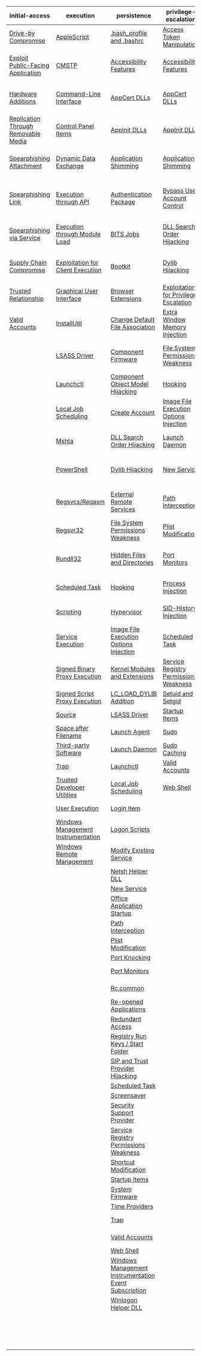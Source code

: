 | initial-access | execution | persistence | privilege-escalation | defense-evasion | credential-access | discovery | lateral-movement | collection | exfiltration | command-and-control |
|-----|-----|-----|-----|-----|-----|-----|-----|-----|-----|-----|
| [Drive-by Compromise](https://github.com/redcanaryco/atomic-red-team/new/master/atomics/T1189?T1189.md) | [AppleScript](https://github.com/redcanaryco/atomic-red-team/new/master/atomics/T1155?T1155.md) | [.bash_profile and .bashrc](https://github.com/redcanaryco/atomic-red-team/new/master/atomics/T1156?T1156.md) | [Access Token Manipulation](https://github.com/redcanaryco/atomic-red-team/new/master/atomics/T1134?T1134.md) | [Access Token Manipulation](https://github.com/redcanaryco/atomic-red-team/new/master/atomics/T1134?T1134.md) | [Account Manipulation](https://github.com/redcanaryco/atomic-red-team/new/master/atomics/T1098?T1098.md) | [Account Discovery](https://github.com/redcanaryco/atomic-red-team/new/master/atomics/T1087?T1087.md) | [AppleScript](https://github.com/redcanaryco/atomic-red-team/new/master/atomics/T1155?T1155.md) | [Audio Capture](https://github.com/redcanaryco/atomic-red-team/new/master/atomics/T1123?T1123.md) | [Automated Exfiltration](https://github.com/redcanaryco/atomic-red-team/new/master/atomics/T1020?T1020.md) | [Commonly Used Port](https://github.com/redcanaryco/atomic-red-team/new/master/atomics/T1043?T1043.md) |
| [Exploit Public-Facing Application](https://github.com/redcanaryco/atomic-red-team/new/master/atomics/T1190?T1190.md) | [CMSTP](https://github.com/redcanaryco/atomic-red-team/new/master/atomics/T1191?T1191.md) | [Accessibility Features](https://github.com/redcanaryco/atomic-red-team/new/master/atomics/T1015?T1015.md) | [Accessibility Features](https://github.com/redcanaryco/atomic-red-team/new/master/atomics/T1015?T1015.md) | [BITS Jobs](https://github.com/redcanaryco/atomic-red-team/new/master/atomics/T1197?T1197.md) | [Bash History](https://github.com/redcanaryco/atomic-red-team/new/master/atomics/T1139?T1139.md) | [Application Window Discovery](https://github.com/redcanaryco/atomic-red-team/new/master/atomics/T1010?T1010.md) | [Application Deployment Software](https://github.com/redcanaryco/atomic-red-team/new/master/atomics/T1017?T1017.md) | [Automated Collection](https://github.com/redcanaryco/atomic-red-team/new/master/atomics/T1119?T1119.md) | [Data Compressed](https://github.com/redcanaryco/atomic-red-team/new/master/atomics/T1002?T1002.md) | [Communication Through Removable Media](https://github.com/redcanaryco/atomic-red-team/new/master/atomics/T1092?T1092.md) |
| [Hardware Additions](https://github.com/redcanaryco/atomic-red-team/new/master/atomics/T1200?T1200.md) | [Command-Line Interface](https://github.com/redcanaryco/atomic-red-team/new/master/atomics/T1059?T1059.md) | [AppCert DLLs](https://github.com/redcanaryco/atomic-red-team/new/master/atomics/T1182?T1182.md) | [AppCert DLLs](https://github.com/redcanaryco/atomic-red-team/new/master/atomics/T1182?T1182.md) | [Binary Padding](https://github.com/redcanaryco/atomic-red-team/new/master/atomics/T1009?T1009.md) | [Brute Force](https://github.com/redcanaryco/atomic-red-team/new/master/atomics/T1110?T1110.md) | [Browser Bookmark Discovery](https://github.com/redcanaryco/atomic-red-team/new/master/atomics/T1217?T1217.md) | [Distributed Component Object Model](https://github.com/redcanaryco/atomic-red-team/new/master/atomics/T1175?T1175.md) | [Clipboard Data](https://github.com/redcanaryco/atomic-red-team/new/master/atomics/T1115?T1115.md) | [Data Encrypted](https://github.com/redcanaryco/atomic-red-team/new/master/atomics/T1022?T1022.md) | [Connection Proxy](https://github.com/redcanaryco/atomic-red-team/new/master/atomics/T1090?T1090.md) |
| [Replication Through Removable Media](https://github.com/redcanaryco/atomic-red-team/new/master/atomics/T1091?T1091.md) | [Control Panel Items](https://github.com/redcanaryco/atomic-red-team/new/master/atomics/T1196?T1196.md) | [AppInit DLLs](https://github.com/redcanaryco/atomic-red-team/new/master/atomics/T1103?T1103.md) | [AppInit DLLs](https://github.com/redcanaryco/atomic-red-team/new/master/atomics/T1103?T1103.md) | [Bypass User Account Control](https://github.com/redcanaryco/atomic-red-team/new/master/atomics/T1088?T1088.md) | [Credential Dumping](https://github.com/redcanaryco/atomic-red-team/new/master/atomics/T1003?T1003.md) | [File and Directory Discovery](https://github.com/redcanaryco/atomic-red-team/new/master/atomics/T1083?T1083.md) | [Exploitation of Remote Services](https://github.com/redcanaryco/atomic-red-team/new/master/atomics/T1210?T1210.md) | [Data Staged](https://github.com/redcanaryco/atomic-red-team/new/master/atomics/T1074?T1074.md) | [Data Transfer Size Limits](https://github.com/redcanaryco/atomic-red-team/new/master/atomics/T1030?T1030.md) | [Custom Command and Control Protocol](https://github.com/redcanaryco/atomic-red-team/new/master/atomics/T1094?T1094.md) |
| [Spearphishing Attachment](https://github.com/redcanaryco/atomic-red-team/new/master/atomics/T1193?T1193.md) | [Dynamic Data Exchange](https://github.com/redcanaryco/atomic-red-team/new/master/atomics/T1173?T1173.md) | [Application Shimming](https://github.com/redcanaryco/atomic-red-team/new/master/atomics/T1138?T1138.md) | [Application Shimming](https://github.com/redcanaryco/atomic-red-team/new/master/atomics/T1138?T1138.md) | [CMSTP](https://github.com/redcanaryco/atomic-red-team/new/master/atomics/T1191?T1191.md) | [Credentials in Files](https://github.com/redcanaryco/atomic-red-team/new/master/atomics/T1081?T1081.md) | [Network Service Scanning](https://github.com/redcanaryco/atomic-red-team/new/master/atomics/T1046?T1046.md) | [Logon Scripts](https://github.com/redcanaryco/atomic-red-team/new/master/atomics/T1037?T1037.md) | [Data from Information Repositories](https://github.com/redcanaryco/atomic-red-team/new/master/atomics/T1213?T1213.md) | [Exfiltration Over Alternative Protocol](https://github.com/redcanaryco/atomic-red-team/new/master/atomics/T1048?T1048.md) | [Custom Cryptographic Protocol](https://github.com/redcanaryco/atomic-red-team/new/master/atomics/T1024?T1024.md) |
| [Spearphishing Link](https://github.com/redcanaryco/atomic-red-team/new/master/atomics/T1192?T1192.md) | [Execution through API](https://github.com/redcanaryco/atomic-red-team/new/master/atomics/T1106?T1106.md) | [Authentication Package](https://github.com/redcanaryco/atomic-red-team/new/master/atomics/T1131?T1131.md) | [Bypass User Account Control](https://github.com/redcanaryco/atomic-red-team/new/master/atomics/T1088?T1088.md) | [Clear Command History](https://github.com/redcanaryco/atomic-red-team/new/master/atomics/T1146?T1146.md) | [Credentials in Registry](https://github.com/redcanaryco/atomic-red-team/new/master/atomics/T1214?T1214.md) | [Network Share Discovery](https://github.com/redcanaryco/atomic-red-team/new/master/atomics/T1135?T1135.md) | [Pass the Hash](https://github.com/redcanaryco/atomic-red-team/new/master/atomics/T1075?T1075.md) | [Data from Local System](https://github.com/redcanaryco/atomic-red-team/new/master/atomics/T1005?T1005.md) | [Exfiltration Over Command and Control Channel](https://github.com/redcanaryco/atomic-red-team/new/master/atomics/T1041?T1041.md) | [Data Encoding](https://github.com/redcanaryco/atomic-red-team/new/master/atomics/T1132?T1132.md) |
| [Spearphishing via Service](https://github.com/redcanaryco/atomic-red-team/new/master/atomics/T1194?T1194.md) | [Execution through Module Load](https://github.com/redcanaryco/atomic-red-team/new/master/atomics/T1129?T1129.md) | [BITS Jobs](https://github.com/redcanaryco/atomic-red-team/new/master/atomics/T1197?T1197.md) | [DLL Search Order Hijacking](https://github.com/redcanaryco/atomic-red-team/new/master/atomics/T1038?T1038.md) | [Code Signing](https://github.com/redcanaryco/atomic-red-team/new/master/atomics/T1116?T1116.md) | [Exploitation for Credential Access](https://github.com/redcanaryco/atomic-red-team/new/master/atomics/T1212?T1212.md) | [Password Policy Discovery](https://github.com/redcanaryco/atomic-red-team/new/master/atomics/T1201?T1201.md) | [Pass the Ticket](https://github.com/redcanaryco/atomic-red-team/new/master/atomics/T1097?T1097.md) | [Data from Network Shared Drive](https://github.com/redcanaryco/atomic-red-team/new/master/atomics/T1039?T1039.md) | [Exfiltration Over Other Network Medium](https://github.com/redcanaryco/atomic-red-team/new/master/atomics/T1011?T1011.md) | [Data Obfuscation](https://github.com/redcanaryco/atomic-red-team/new/master/atomics/T1001?T1001.md) |
| [Supply Chain Compromise](https://github.com/redcanaryco/atomic-red-team/new/master/atomics/T1195?T1195.md) | [Exploitation for Client Execution](https://github.com/redcanaryco/atomic-red-team/new/master/atomics/T1203?T1203.md) | [Bootkit](https://github.com/redcanaryco/atomic-red-team/new/master/atomics/T1067?T1067.md) | [Dylib Hijacking](https://github.com/redcanaryco/atomic-red-team/new/master/atomics/T1157?T1157.md) | [Component Firmware](https://github.com/redcanaryco/atomic-red-team/new/master/atomics/T1109?T1109.md) | [Forced Authentication](https://github.com/redcanaryco/atomic-red-team/new/master/atomics/T1187?T1187.md) | [Peripheral Device Discovery](https://github.com/redcanaryco/atomic-red-team/new/master/atomics/T1120?T1120.md) | [Remote Desktop Protocol](https://github.com/redcanaryco/atomic-red-team/new/master/atomics/T1076?T1076.md) | [Data from Removable Media](https://github.com/redcanaryco/atomic-red-team/new/master/atomics/T1025?T1025.md) | [Exfiltration Over Physical Medium](https://github.com/redcanaryco/atomic-red-team/new/master/atomics/T1052?T1052.md) | [Domain Fronting](https://github.com/redcanaryco/atomic-red-team/new/master/atomics/T1172?T1172.md) |
| [Trusted Relationship](https://github.com/redcanaryco/atomic-red-team/new/master/atomics/T1199?T1199.md) | [Graphical User Interface](https://github.com/redcanaryco/atomic-red-team/new/master/atomics/T1061?T1061.md) | [Browser Extensions](https://github.com/redcanaryco/atomic-red-team/new/master/atomics/T1176?T1176.md) | [Exploitation for Privilege Escalation](https://github.com/redcanaryco/atomic-red-team/new/master/atomics/T1068?T1068.md) | [Component Object Model Hijacking](https://github.com/redcanaryco/atomic-red-team/new/master/atomics/T1122?T1122.md) | [Hooking](https://github.com/redcanaryco/atomic-red-team/new/master/atomics/T1179?T1179.md) | [Permission Groups Discovery](https://github.com/redcanaryco/atomic-red-team/new/master/atomics/T1069?T1069.md) | [Remote File Copy](https://github.com/redcanaryco/atomic-red-team/new/master/atomics/T1105?T1105.md) | [Email Collection](https://github.com/redcanaryco/atomic-red-team/new/master/atomics/T1114?T1114.md) | [Scheduled Transfer](https://github.com/redcanaryco/atomic-red-team/new/master/atomics/T1029?T1029.md) | [Fallback Channels](https://github.com/redcanaryco/atomic-red-team/new/master/atomics/T1008?T1008.md) |
| [Valid Accounts](https://github.com/redcanaryco/atomic-red-team/new/master/atomics/T1078?T1078.md) | [InstallUtil](https://github.com/redcanaryco/atomic-red-team/new/master/atomics/T1118?T1118.md) | [Change Default File Association](https://github.com/redcanaryco/atomic-red-team/new/master/atomics/T1042?T1042.md) | [Extra Window Memory Injection](https://github.com/redcanaryco/atomic-red-team/new/master/atomics/T1181?T1181.md) | [Control Panel Items](https://github.com/redcanaryco/atomic-red-team/new/master/atomics/T1196?T1196.md) | [Input Capture](https://github.com/redcanaryco/atomic-red-team/new/master/atomics/T1056?T1056.md) | [Process Discovery](https://github.com/redcanaryco/atomic-red-team/new/master/atomics/T1057?T1057.md) | [Remote Services](https://github.com/redcanaryco/atomic-red-team/new/master/atomics/T1021?T1021.md) | [Input Capture](https://github.com/redcanaryco/atomic-red-team/new/master/atomics/T1056?T1056.md) |  | [Multi-Stage Channels](https://github.com/redcanaryco/atomic-red-team/new/master/atomics/T1104?T1104.md) |
|  | [LSASS Driver](https://github.com/redcanaryco/atomic-red-team/new/master/atomics/T1177?T1177.md) | [Component Firmware](https://github.com/redcanaryco/atomic-red-team/new/master/atomics/T1109?T1109.md) | [File System Permissions Weakness](https://github.com/redcanaryco/atomic-red-team/new/master/atomics/T1044?T1044.md) | [DCShadow](https://github.com/redcanaryco/atomic-red-team/new/master/atomics/T1207?T1207.md) | [Input Prompt](https://github.com/redcanaryco/atomic-red-team/new/master/atomics/T1141?T1141.md) | [Query Registry](https://github.com/redcanaryco/atomic-red-team/new/master/atomics/T1012?T1012.md) | [Replication Through Removable Media](https://github.com/redcanaryco/atomic-red-team/new/master/atomics/T1091?T1091.md) | [Man in the Browser](https://github.com/redcanaryco/atomic-red-team/new/master/atomics/T1185?T1185.md) |  | [Multi-hop Proxy](https://github.com/redcanaryco/atomic-red-team/new/master/atomics/T1188?T1188.md) |
|  | [Launchctl](https://github.com/redcanaryco/atomic-red-team/new/master/atomics/T1152?T1152.md) | [Component Object Model Hijacking](https://github.com/redcanaryco/atomic-red-team/new/master/atomics/T1122?T1122.md) | [Hooking](https://github.com/redcanaryco/atomic-red-team/new/master/atomics/T1179?T1179.md) | [DLL Search Order Hijacking](https://github.com/redcanaryco/atomic-red-team/new/master/atomics/T1038?T1038.md) | [Kerberoasting](https://github.com/redcanaryco/atomic-red-team/new/master/atomics/T1208?T1208.md) | [Remote System Discovery](https://github.com/redcanaryco/atomic-red-team/new/master/atomics/T1018?T1018.md) | [SSH Hijacking](https://github.com/redcanaryco/atomic-red-team/new/master/atomics/T1184?T1184.md) | [Screen Capture](https://github.com/redcanaryco/atomic-red-team/new/master/atomics/T1113?T1113.md) |  | [Multiband Communication](https://github.com/redcanaryco/atomic-red-team/new/master/atomics/T1026?T1026.md) |
|  | [Local Job Scheduling](https://github.com/redcanaryco/atomic-red-team/new/master/atomics/T1168?T1168.md) | [Create Account](https://github.com/redcanaryco/atomic-red-team/new/master/atomics/T1136?T1136.md) | [Image File Execution Options Injection](https://github.com/redcanaryco/atomic-red-team/new/master/atomics/T1183?T1183.md) | [DLL Side-Loading](https://github.com/redcanaryco/atomic-red-team/new/master/atomics/T1073?T1073.md) | [Keychain](https://github.com/redcanaryco/atomic-red-team/new/master/atomics/T1142?T1142.md) | [Security Software Discovery](https://github.com/redcanaryco/atomic-red-team/new/master/atomics/T1063?T1063.md) | [Shared Webroot](https://github.com/redcanaryco/atomic-red-team/new/master/atomics/T1051?T1051.md) | [Video Capture](https://github.com/redcanaryco/atomic-red-team/new/master/atomics/T1125?T1125.md) |  | [Multilayer Encryption](https://github.com/redcanaryco/atomic-red-team/new/master/atomics/T1079?T1079.md) |
|  | [Mshta](https://github.com/redcanaryco/atomic-red-team/new/master/atomics/T1170?T1170.md) | [DLL Search Order Hijacking](https://github.com/redcanaryco/atomic-red-team/new/master/atomics/T1038?T1038.md) | [Launch Daemon](https://github.com/redcanaryco/atomic-red-team/new/master/atomics/T1160?T1160.md) | [Deobfuscate/Decode Files or Information](https://github.com/redcanaryco/atomic-red-team/new/master/atomics/T1140?T1140.md) | [LLMNR/NBT-NS Poisoning](https://github.com/redcanaryco/atomic-red-team/new/master/atomics/T1171?T1171.md) | [System Information Discovery](https://github.com/redcanaryco/atomic-red-team/new/master/atomics/T1082?T1082.md) | [Taint Shared Content](https://github.com/redcanaryco/atomic-red-team/new/master/atomics/T1080?T1080.md) |  |  | [Port Knocking](https://github.com/redcanaryco/atomic-red-team/new/master/atomics/T1205?T1205.md) |
|  | [PowerShell](https://github.com/redcanaryco/atomic-red-team/new/master/atomics/T1086?T1086.md) | [Dylib Hijacking](https://github.com/redcanaryco/atomic-red-team/new/master/atomics/T1157?T1157.md) | [New Service](https://github.com/redcanaryco/atomic-red-team/new/master/atomics/T1050?T1050.md) | [Disabling Security Tools](https://github.com/redcanaryco/atomic-red-team/new/master/atomics/T1089?T1089.md) | [Network Sniffing](https://github.com/redcanaryco/atomic-red-team/new/master/atomics/T1040?T1040.md) | [System Network Configuration Discovery](https://github.com/redcanaryco/atomic-red-team/new/master/atomics/T1016?T1016.md) | [Third-party Software](https://github.com/redcanaryco/atomic-red-team/new/master/atomics/T1072?T1072.md) |  |  | [Remote Access Tools](https://github.com/redcanaryco/atomic-red-team/new/master/atomics/T1219?T1219.md) |
|  | [Regsvcs/Regasm](https://github.com/redcanaryco/atomic-red-team/new/master/atomics/T1121?T1121.md) | [External Remote Services](https://github.com/redcanaryco/atomic-red-team/new/master/atomics/T1133?T1133.md) | [Path Interception](https://github.com/redcanaryco/atomic-red-team/new/master/atomics/T1034?T1034.md) | [Exploitation for Defense Evasion](https://github.com/redcanaryco/atomic-red-team/new/master/atomics/T1211?T1211.md) | [Password Filter DLL](https://github.com/redcanaryco/atomic-red-team/new/master/atomics/T1174?T1174.md) | [System Network Connections Discovery](https://github.com/redcanaryco/atomic-red-team/new/master/atomics/T1049?T1049.md) | [Windows Admin Shares](https://github.com/redcanaryco/atomic-red-team/new/master/atomics/T1077?T1077.md) |  |  | [Remote File Copy](https://github.com/redcanaryco/atomic-red-team/new/master/atomics/T1105?T1105.md) |
|  | [Regsvr32](https://github.com/redcanaryco/atomic-red-team/new/master/atomics/T1117?T1117.md) | [File System Permissions Weakness](https://github.com/redcanaryco/atomic-red-team/new/master/atomics/T1044?T1044.md) | [Plist Modification](https://github.com/redcanaryco/atomic-red-team/new/master/atomics/T1150?T1150.md) | [Extra Window Memory Injection](https://github.com/redcanaryco/atomic-red-team/new/master/atomics/T1181?T1181.md) | [Private Keys](https://github.com/redcanaryco/atomic-red-team/new/master/atomics/T1145?T1145.md) | [System Owner/User Discovery](https://github.com/redcanaryco/atomic-red-team/new/master/atomics/T1033?T1033.md) | [Windows Remote Management](https://github.com/redcanaryco/atomic-red-team/new/master/atomics/T1028?T1028.md) |  |  | [Standard Application Layer Protocol](https://github.com/redcanaryco/atomic-red-team/new/master/atomics/T1071?T1071.md) |
|  | [Rundll32](https://github.com/redcanaryco/atomic-red-team/new/master/atomics/T1085?T1085.md) | [Hidden Files and Directories](https://github.com/redcanaryco/atomic-red-team/new/master/atomics/T1158?T1158.md) | [Port Monitors](https://github.com/redcanaryco/atomic-red-team/new/master/atomics/T1013?T1013.md) | [File Deletion](https://github.com/redcanaryco/atomic-red-team/new/master/atomics/T1107?T1107.md) | [Replication Through Removable Media](https://github.com/redcanaryco/atomic-red-team/new/master/atomics/T1091?T1091.md) | [System Service Discovery](https://github.com/redcanaryco/atomic-red-team/new/master/atomics/T1007?T1007.md) |  |  |  | [Standard Cryptographic Protocol](https://github.com/redcanaryco/atomic-red-team/new/master/atomics/T1032?T1032.md) |
|  | [Scheduled Task](https://github.com/redcanaryco/atomic-red-team/new/master/atomics/T1053?T1053.md) | [Hooking](https://github.com/redcanaryco/atomic-red-team/new/master/atomics/T1179?T1179.md) | [Process Injection](https://github.com/redcanaryco/atomic-red-team/new/master/atomics/T1055?T1055.md) | [File System Logical Offsets](https://github.com/redcanaryco/atomic-red-team/new/master/atomics/T1006?T1006.md) | [Securityd Memory](https://github.com/redcanaryco/atomic-red-team/new/master/atomics/T1167?T1167.md) | [System Time Discovery](https://github.com/redcanaryco/atomic-red-team/new/master/atomics/T1124?T1124.md) |  |  |  | [Standard Non-Application Layer Protocol](https://github.com/redcanaryco/atomic-red-team/new/master/atomics/T1095?T1095.md) |
|  | [Scripting](https://github.com/redcanaryco/atomic-red-team/new/master/atomics/T1064?T1064.md) | [Hypervisor](https://github.com/redcanaryco/atomic-red-team/new/master/atomics/T1062?T1062.md) | [SID-History Injection](https://github.com/redcanaryco/atomic-red-team/new/master/atomics/T1178?T1178.md) | [Gatekeeper Bypass](https://github.com/redcanaryco/atomic-red-team/new/master/atomics/T1144?T1144.md) | [Two-Factor Authentication Interception](https://github.com/redcanaryco/atomic-red-team/new/master/atomics/T1111?T1111.md) |  |  |  |  | [Uncommonly Used Port](https://github.com/redcanaryco/atomic-red-team/new/master/atomics/T1065?T1065.md) |
|  | [Service Execution](https://github.com/redcanaryco/atomic-red-team/new/master/atomics/T1035?T1035.md) | [Image File Execution Options Injection](https://github.com/redcanaryco/atomic-red-team/new/master/atomics/T1183?T1183.md) | [Scheduled Task](https://github.com/redcanaryco/atomic-red-team/new/master/atomics/T1053?T1053.md) | [HISTCONTROL](https://github.com/redcanaryco/atomic-red-team/new/master/atomics/T1148?T1148.md) |  |  |  |  |  | [Web Service](https://github.com/redcanaryco/atomic-red-team/new/master/atomics/T1102?T1102.md) |
|  | [Signed Binary Proxy Execution](https://github.com/redcanaryco/atomic-red-team/new/master/atomics/T1218?T1218.md) | [Kernel Modules and Extensions](https://github.com/redcanaryco/atomic-red-team/new/master/atomics/T1215?T1215.md) | [Service Registry Permissions Weakness](https://github.com/redcanaryco/atomic-red-team/new/master/atomics/T1058?T1058.md) | [Hidden Files and Directories](https://github.com/redcanaryco/atomic-red-team/new/master/atomics/T1158?T1158.md) |  |  |  |  |  |  |
|  | [Signed Script Proxy Execution](https://github.com/redcanaryco/atomic-red-team/new/master/atomics/T1216?T1216.md) | [LC_LOAD_DYLIB Addition](https://github.com/redcanaryco/atomic-red-team/new/master/atomics/T1161?T1161.md) | [Setuid and Setgid](https://github.com/redcanaryco/atomic-red-team/new/master/atomics/T1166?T1166.md) | [Hidden Users](https://github.com/redcanaryco/atomic-red-team/new/master/atomics/T1147?T1147.md) |  |  |  |  |  |  |
|  | [Source](https://github.com/redcanaryco/atomic-red-team/new/master/atomics/T1153?T1153.md) | [LSASS Driver](https://github.com/redcanaryco/atomic-red-team/new/master/atomics/T1177?T1177.md) | [Startup Items](https://github.com/redcanaryco/atomic-red-team/new/master/atomics/T1165?T1165.md) | [Hidden Window](https://github.com/redcanaryco/atomic-red-team/new/master/atomics/T1143?T1143.md) |  |  |  |  |  |  |
|  | [Space after Filename](https://github.com/redcanaryco/atomic-red-team/new/master/atomics/T1151?T1151.md) | [Launch Agent](https://github.com/redcanaryco/atomic-red-team/new/master/atomics/T1159?T1159.md) | [Sudo](https://github.com/redcanaryco/atomic-red-team/new/master/atomics/T1169?T1169.md) | [Image File Execution Options Injection](https://github.com/redcanaryco/atomic-red-team/new/master/atomics/T1183?T1183.md) |  |  |  |  |  |  |
|  | [Third-party Software](https://github.com/redcanaryco/atomic-red-team/new/master/atomics/T1072?T1072.md) | [Launch Daemon](https://github.com/redcanaryco/atomic-red-team/new/master/atomics/T1160?T1160.md) | [Sudo Caching](https://github.com/redcanaryco/atomic-red-team/new/master/atomics/T1206?T1206.md) | [Indicator Blocking](https://github.com/redcanaryco/atomic-red-team/new/master/atomics/T1054?T1054.md) |  |  |  |  |  |  |
|  | [Trap](https://github.com/redcanaryco/atomic-red-team/new/master/atomics/T1154?T1154.md) | [Launchctl](https://github.com/redcanaryco/atomic-red-team/new/master/atomics/T1152?T1152.md) | [Valid Accounts](https://github.com/redcanaryco/atomic-red-team/new/master/atomics/T1078?T1078.md) | [Indicator Removal from Tools](https://github.com/redcanaryco/atomic-red-team/new/master/atomics/T1066?T1066.md) |  |  |  |  |  |  |
|  | [Trusted Developer Utilities](https://github.com/redcanaryco/atomic-red-team/new/master/atomics/T1127?T1127.md) | [Local Job Scheduling](https://github.com/redcanaryco/atomic-red-team/new/master/atomics/T1168?T1168.md) | [Web Shell](https://github.com/redcanaryco/atomic-red-team/new/master/atomics/T1100?T1100.md) | [Indicator Removal on Host](https://github.com/redcanaryco/atomic-red-team/new/master/atomics/T1070?T1070.md) |  |  |  |  |  |  |
|  | [User Execution](https://github.com/redcanaryco/atomic-red-team/new/master/atomics/T1204?T1204.md) | [Login Item](https://github.com/redcanaryco/atomic-red-team/new/master/atomics/T1162?T1162.md) |  | [Indirect Command Execution](https://github.com/redcanaryco/atomic-red-team/new/master/atomics/T1202?T1202.md) |  |  |  |  |  |  |
|  | [Windows Management Instrumentation](https://github.com/redcanaryco/atomic-red-team/new/master/atomics/T1047?T1047.md) | [Logon Scripts](https://github.com/redcanaryco/atomic-red-team/new/master/atomics/T1037?T1037.md) |  | [Install Root Certificate](https://github.com/redcanaryco/atomic-red-team/new/master/atomics/T1130?T1130.md) |  |  |  |  |  |  |
|  | [Windows Remote Management](https://github.com/redcanaryco/atomic-red-team/new/master/atomics/T1028?T1028.md) | [Modify Existing Service](https://github.com/redcanaryco/atomic-red-team/new/master/atomics/T1031?T1031.md) |  | [InstallUtil](https://github.com/redcanaryco/atomic-red-team/new/master/atomics/T1118?T1118.md) |  |  |  |  |  |  |
|  |  | [Netsh Helper DLL](https://github.com/redcanaryco/atomic-red-team/new/master/atomics/T1128?T1128.md) |  | [LC_MAIN Hijacking](https://github.com/redcanaryco/atomic-red-team/new/master/atomics/T1149?T1149.md) |  |  |  |  |  |  |
|  |  | [New Service](https://github.com/redcanaryco/atomic-red-team/new/master/atomics/T1050?T1050.md) |  | [Launchctl](https://github.com/redcanaryco/atomic-red-team/new/master/atomics/T1152?T1152.md) |  |  |  |  |  |  |
|  |  | [Office Application Startup](https://github.com/redcanaryco/atomic-red-team/new/master/atomics/T1137?T1137.md) |  | [Masquerading](https://github.com/redcanaryco/atomic-red-team/new/master/atomics/T1036?T1036.md) |  |  |  |  |  |  |
|  |  | [Path Interception](https://github.com/redcanaryco/atomic-red-team/new/master/atomics/T1034?T1034.md) |  | [Modify Registry](https://github.com/redcanaryco/atomic-red-team/new/master/atomics/T1112?T1112.md) |  |  |  |  |  |  |
|  |  | [Plist Modification](https://github.com/redcanaryco/atomic-red-team/new/master/atomics/T1150?T1150.md) |  | [Mshta](https://github.com/redcanaryco/atomic-red-team/new/master/atomics/T1170?T1170.md) |  |  |  |  |  |  |
|  |  | [Port Knocking](https://github.com/redcanaryco/atomic-red-team/new/master/atomics/T1205?T1205.md) |  | [NTFS File Attributes](https://github.com/redcanaryco/atomic-red-team/new/master/atomics/T1096?T1096.md) |  |  |  |  |  |  |
|  |  | [Port Monitors](https://github.com/redcanaryco/atomic-red-team/new/master/atomics/T1013?T1013.md) |  | [Network Share Connection Removal](https://github.com/redcanaryco/atomic-red-team/new/master/atomics/T1126?T1126.md) |  |  |  |  |  |  |
|  |  | [Rc.common](https://github.com/redcanaryco/atomic-red-team/new/master/atomics/T1163?T1163.md) |  | [Obfuscated Files or Information](https://github.com/redcanaryco/atomic-red-team/new/master/atomics/T1027?T1027.md) |  |  |  |  |  |  |
|  |  | [Re-opened Applications](https://github.com/redcanaryco/atomic-red-team/new/master/atomics/T1164?T1164.md) |  | [Plist Modification](https://github.com/redcanaryco/atomic-red-team/new/master/atomics/T1150?T1150.md) |  |  |  |  |  |  |
|  |  | [Redundant Access](https://github.com/redcanaryco/atomic-red-team/new/master/atomics/T1108?T1108.md) |  | [Port Knocking](https://github.com/redcanaryco/atomic-red-team/new/master/atomics/T1205?T1205.md) |  |  |  |  |  |  |
|  |  | [Registry Run Keys / Start Folder](https://github.com/redcanaryco/atomic-red-team/new/master/atomics/T1060?T1060.md) |  | [Process Doppelgänging](https://github.com/redcanaryco/atomic-red-team/new/master/atomics/T1186?T1186.md) |  |  |  |  |  |  |
|  |  | [SIP and Trust Provider Hijacking](https://github.com/redcanaryco/atomic-red-team/new/master/atomics/T1198?T1198.md) |  | [Process Hollowing](https://github.com/redcanaryco/atomic-red-team/new/master/atomics/T1093?T1093.md) |  |  |  |  |  |  |
|  |  | [Scheduled Task](https://github.com/redcanaryco/atomic-red-team/new/master/atomics/T1053?T1053.md) |  | [Process Injection](https://github.com/redcanaryco/atomic-red-team/new/master/atomics/T1055?T1055.md) |  |  |  |  |  |  |
|  |  | [Screensaver](https://github.com/redcanaryco/atomic-red-team/new/master/atomics/T1180?T1180.md) |  | [Redundant Access](https://github.com/redcanaryco/atomic-red-team/new/master/atomics/T1108?T1108.md) |  |  |  |  |  |  |
|  |  | [Security Support Provider](https://github.com/redcanaryco/atomic-red-team/new/master/atomics/T1101?T1101.md) |  | [Regsvcs/Regasm](https://github.com/redcanaryco/atomic-red-team/new/master/atomics/T1121?T1121.md) |  |  |  |  |  |  |
|  |  | [Service Registry Permissions Weakness](https://github.com/redcanaryco/atomic-red-team/new/master/atomics/T1058?T1058.md) |  | [Regsvr32](https://github.com/redcanaryco/atomic-red-team/new/master/atomics/T1117?T1117.md) |  |  |  |  |  |  |
|  |  | [Shortcut Modification](https://github.com/redcanaryco/atomic-red-team/new/master/atomics/T1023?T1023.md) |  | [Rootkit](https://github.com/redcanaryco/atomic-red-team/new/master/atomics/T1014?T1014.md) |  |  |  |  |  |  |
|  |  | [Startup Items](https://github.com/redcanaryco/atomic-red-team/new/master/atomics/T1165?T1165.md) |  | [Rundll32](https://github.com/redcanaryco/atomic-red-team/new/master/atomics/T1085?T1085.md) |  |  |  |  |  |  |
|  |  | [System Firmware](https://github.com/redcanaryco/atomic-red-team/new/master/atomics/T1019?T1019.md) |  | [SIP and Trust Provider Hijacking](https://github.com/redcanaryco/atomic-red-team/new/master/atomics/T1198?T1198.md) |  |  |  |  |  |  |
|  |  | [Time Providers](https://github.com/redcanaryco/atomic-red-team/new/master/atomics/T1209?T1209.md) |  | [Scripting](https://github.com/redcanaryco/atomic-red-team/new/master/atomics/T1064?T1064.md) |  |  |  |  |  |  |
|  |  | [Trap](https://github.com/redcanaryco/atomic-red-team/new/master/atomics/T1154?T1154.md) |  | [Signed Binary Proxy Execution](https://github.com/redcanaryco/atomic-red-team/new/master/atomics/T1218?T1218.md) |  |  |  |  |  |  |
|  |  | [Valid Accounts](https://github.com/redcanaryco/atomic-red-team/new/master/atomics/T1078?T1078.md) |  | [Signed Script Proxy Execution](https://github.com/redcanaryco/atomic-red-team/new/master/atomics/T1216?T1216.md) |  |  |  |  |  |  |
|  |  | [Web Shell](https://github.com/redcanaryco/atomic-red-team/new/master/atomics/T1100?T1100.md) |  | [Software Packing](https://github.com/redcanaryco/atomic-red-team/new/master/atomics/T1045?T1045.md) |  |  |  |  |  |  |
|  |  | [Windows Management Instrumentation Event Subscription](https://github.com/redcanaryco/atomic-red-team/new/master/atomics/T1084?T1084.md) |  | [Space after Filename](https://github.com/redcanaryco/atomic-red-team/new/master/atomics/T1151?T1151.md) |  |  |  |  |  |  |
|  |  | [Winlogon Helper DLL](https://github.com/redcanaryco/atomic-red-team/new/master/atomics/T1004?T1004.md) |  | [Timestomp](https://github.com/redcanaryco/atomic-red-team/new/master/atomics/T1099?T1099.md) |  |  |  |  |  |  |
|  |  |  |  | [Trusted Developer Utilities](https://github.com/redcanaryco/atomic-red-team/new/master/atomics/T1127?T1127.md) |  |  |  |  |  |  |
|  |  |  |  | [Valid Accounts](https://github.com/redcanaryco/atomic-red-team/new/master/atomics/T1078?T1078.md) |  |  |  |  |  |  |
|  |  |  |  | [Web Service](https://github.com/redcanaryco/atomic-red-team/new/master/atomics/T1102?T1102.md) |  |  |  |  |  |  |
